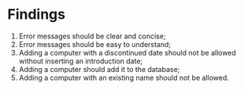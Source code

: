 # Findings
1. Error messages should be clear and concise;
2. Error messages should be easy to understand;
3. Adding a computer with a discontinued date should not be allowed without inserting an introduction date;
4. Adding a computer should add it to the database;
5. Adding a computer with an existing name should not be allowed.
